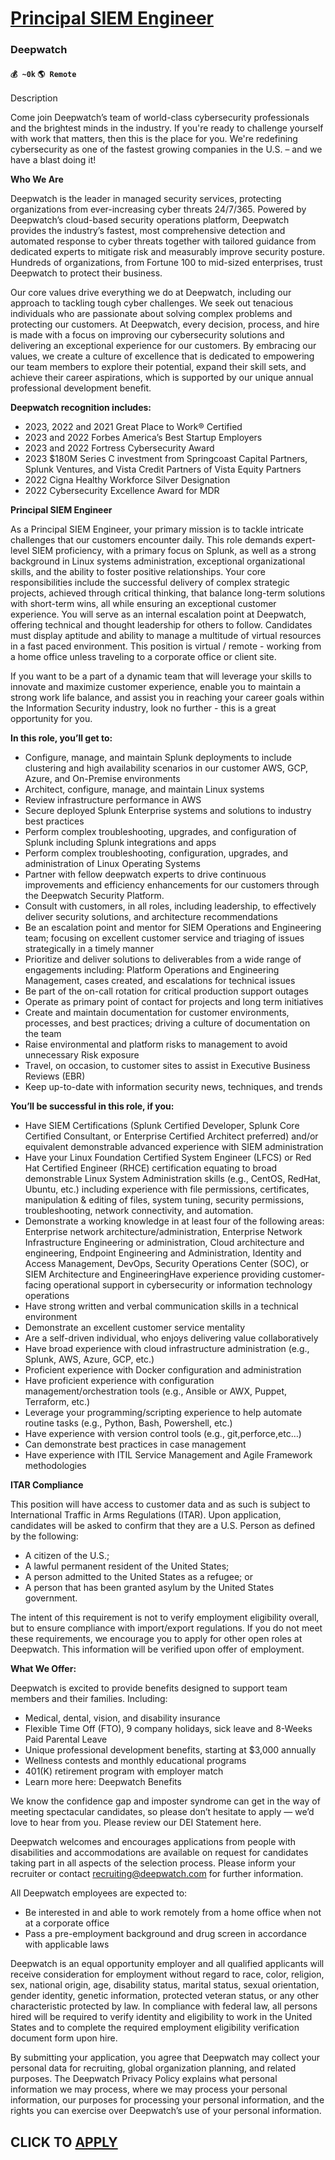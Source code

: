 # [Principal SIEM Engineer](https://www.remotewlb.com/apply/principal-siem-engineer)  
### Deepwatch  
#### `💰 ~0k` `🌎 Remote`  

Description

Come join Deepwatch’s team of world-class cybersecurity professionals and the brightest minds in the industry. If you're ready to challenge yourself with work that matters, then this is the place for you. We're redefining cybersecurity as one of the fastest growing companies in the U.S. – and we have a blast doing it!

**Who We Are**

Deepwatch is the leader in managed security services, protecting organizations from ever-increasing cyber threats 24/7/365. Powered by Deepwatch’s cloud-based security operations platform, Deepwatch provides the industry’s fastest, most comprehensive detection and automated response to cyber threats together with tailored guidance from dedicated experts to mitigate risk and measurably improve security posture. Hundreds of organizations, from Fortune 100 to mid-sized enterprises, trust Deepwatch to protect their business.

Our core values drive everything we do at Deepwatch, including our approach to tackling tough cyber challenges. We seek out tenacious individuals who are passionate about solving complex problems and protecting our customers. At Deepwatch, every decision, process, and hire is made with a focus on improving our cybersecurity solutions and delivering an exceptional experience for our customers. By embracing our values, we create a culture of excellence that is dedicated to empowering our team members to explore their potential, expand their skill sets, and achieve their career aspirations, which is supported by our unique annual professional development benefit.

**Deepwatch recognition includes:**

  * 2023, 2022 and 2021 Great Place to Work® Certified
  * 2023 and 2022 Forbes America’s Best Startup Employers
  * 2023 and 2022 Fortress Cybersecurity Award
  * 2023 $180M Series C investment from Springcoast Capital Partners, Splunk Ventures, and Vista Credit Partners of Vista Equity Partners
  * 2022 Cigna Healthy Workforce Silver Designation
  * 2022 Cybersecurity Excellence Award for MDR

**Principal SIEM Engineer**

As a Principal SIEM Engineer, your primary mission is to tackle intricate challenges that our customers encounter daily. This role demands expert-level SIEM proficiency, with a primary focus on Splunk, as well as a strong background in Linux systems administration, exceptional organizational skills, and the ability to foster positive relationships. Your core responsibilities include the successful delivery of complex strategic projects, achieved through critical thinking, that balance long-term solutions with short-term wins, all while ensuring an exceptional customer experience. You will serve as an internal escalation point at Deepwatch, offering technical and thought leadership for others to follow. Candidates must display aptitude and ability to manage a multitude of virtual resources in a fast paced environment. This position is virtual / remote - working from a home office unless traveling to a corporate office or client site.

If you want to be a part of a dynamic team that will leverage your skills to innovate and maximize customer experience, enable you to maintain a strong work life balance, and assist you in reaching your career goals within the Information Security industry, look no further - this is a great opportunity for you.

**In this role, you’ll get to:**

  * Configure, manage, and maintain Splunk deployments to include clustering and high availability scenarios in our customer AWS, GCP, Azure, and On-Premise environments
  * Architect, configure, manage, and maintain Linux systems 
  * Review infrastructure performance in AWS
  * Secure deployed Splunk Enterprise systems and solutions to industry best practices
  * Perform complex troubleshooting, upgrades, and configuration of Splunk including Splunk integrations and apps
  * Perform complex troubleshooting, configuration, upgrades, and administration of Linux Operating Systems
  * Partner with fellow deepwatch experts to drive continuous improvements and efficiency enhancements for our customers through the Deepwatch Security Platform.
  * Consult with customers, in all roles, including leadership, to effectively deliver security solutions, and architecture recommendations 
  * Be an escalation point and mentor for SIEM Operations and Engineering team; focusing on excellent customer service and triaging of issues strategically in a timely manner
  * Prioritize and deliver solutions to deliverables from a wide range of engagements including: Platform Operations and Engineering Management, cases created, and escalations for technical issues
  * Be part of the on-call rotation for critical production support outages
  * Operate as primary point of contact for projects and long term initiatives 
  * Create and maintain documentation for customer environments, processes, and best practices; driving a culture of documentation on the team
  * Raise environmental and platform risks to management to avoid unnecessary Risk exposure
  * Travel, on occasion, to customer sites to assist in Executive Business Reviews (EBR)
  * Keep up-to-date with information security news, techniques, and trends

**You’ll be successful in this role, if you:**

  * Have SIEM Certifications (Splunk Certified Developer, Splunk Core Certified Consultant, or Enterprise Certified Architect preferred) and/or equivalent demonstrable advanced experience with SIEM administration 
  * Have your Linux Foundation Certified System Engineer (LFCS) or Red Hat Certified Engineer (RHCE) certification equating to broad demonstrable Linux System Administration skills (e.g., CentOS, RedHat, Ubuntu, etc.) including experience with file permissions, certificates, manipulation & editing of files, system tuning, security permissions, troubleshooting, network connectivity, and automation. 
  * Demonstrate a working knowledge in at least four of the following areas: Enterprise network architecture/administration, Enterprise Network Infrastructure Engineering or administration, Cloud architecture and engineering, Endpoint Engineering and Administration, Identity and Access Management, DevOps, Security Operations Center (SOC), or SIEM Architecture and EngineeringHave experience providing customer-facing operational support in cybersecurity or information technology operations
  * Have strong written and verbal communication skills in a technical environment
  * Demonstrate an excellent customer service mentality
  * Are a self-driven individual, who enjoys delivering value collaboratively
  * Have broad experience with cloud infrastructure administration (e.g., Splunk, AWS, Azure, GCP, etc.)
  * Proficient experience with Docker configuration and administration
  * Have proficient experience with configuration management/orchestration tools (e.g., Ansible or AWX, Puppet, Terraform, etc.)
  * Leverage your programming/scripting experience to help automate routine tasks (e.g., Python, Bash, Powershell, etc.)
  * Have experience with version control tools (e.g., git,perforce,etc…)
  * Can demonstrate best practices in case management
  * Have experience with ITIL Service Management and Agile Framework methodologies

**ITAR Compliance**

This position will have access to customer data and as such is subject to International Traffic in Arms Regulations (ITAR). Upon application, candidates will be asked to confirm that they are a U.S. Person as defined by the following:

  * A citizen of the U.S.;
  * A lawful permanent resident of the United States; 
  * A person admitted to the United States as a refugee; or
  * A person that has been granted asylum by the United States government.

The intent of this requirement is not to verify employment eligibility overall, but to ensure compliance with import/export regulations. If you do not meet these requirements, we encourage you to apply for other open roles at Deepwatch. This information will be verified upon offer of employment.

**What We Offer:**

Deepwatch is excited to provide benefits designed to support team members and their families. Including:

  * Medical, dental, vision, and disability insurance
  * Flexible Time Off (FTO), 9 company holidays, sick leave and 8-Weeks Paid Parental Leave
  * Unique professional development benefits, starting at $3,000 annually
  * Wellness contests and monthly educational programs
  * 401(K) retirement program with employer match
  * Learn more here: Deepwatch Benefits

We know the confidence gap and imposter syndrome can get in the way of meeting spectacular candidates, so please don’t hesitate to apply — we’d love to hear from you. Please review our DEI Statement here.

Deepwatch welcomes and encourages applications from people with disabilities and accommodations are available on request for candidates taking part in all aspects of the selection process. Please inform your recruiter or contact recruiting@deepwatch.com for further information.

All Deepwatch employees are expected to:

  * Be interested in and able to work remotely from a home office when not at a corporate office
  * Pass a pre-employment background and drug screen in accordance with applicable laws

Deepwatch is an equal opportunity employer and all qualified applicants will receive consideration for employment without regard to race, color, religion, sex, national origin, age, disability status, marital status, sexual orientation, gender identity, genetic information, protected veteran status, or any other characteristic protected by law. In compliance with federal law, all persons hired will be required to verify identity and eligibility to work in the United States and to complete the required employment eligibility verification document form upon hire.

By submitting your application, you agree that Deepwatch may collect your personal data for recruiting, global organization planning, and related purposes. The Deepwatch Privacy Policy explains what personal information we may process, where we may process your personal information, our purposes for processing your personal information, and the rights you can exercise over Deepwatch’s use of your personal information.

  
## CLICK TO [APPLY](https://www.remotewlb.com/apply/principal-siem-engineer)

